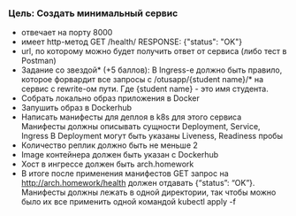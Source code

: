 ### Цель: Создать минимальный сервис

- отвечает на порту 8000
- имеет http-метод GET /health/ RESPONSE: {"status": "OK"}
- url, по которому можно будет получить ответ от сервиса (либо тест в Postman)
- Задание со звездой* (+5 баллов):
В Ingress-е должно быть правило, которое форвардит все запросы с /otusapp/{student name}/* на сервис с rewrite-ом пути. Где {student name} - это имя студента.
- Cобрать локально образ приложения в Docker
- Запушить образ в Dockerhub
- Написать манифесты для деплоя в k8s для этого сервиса
Манифесты должны описывать сущности Deployment, Service, Ingress
В Deployment могут быть указаны Liveness, Readiness пробы
- Количество реплик должно быть не меньше 2
- Image контейнера должен быть указан с Dockerhub
- Хост в ингрессе должен быть arch.homework
- В итоге после применения манифестов GET запрос на http://arch.homework/health должен отдавать {“status”: “OK”}.
Манифесты должны лежать в одной директории, так чтобы можно было их все применить одной командой kubectl apply -f 